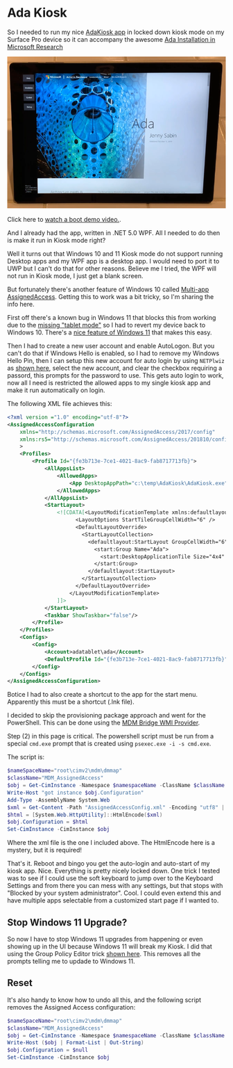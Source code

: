 # Ada Kiosk

So I needed to run my nice [AdaKiosk app](https://github.com/microsoft/ada/tree/main/AdaKiosk) in locked down kiosk mode
on my Surface Pro device so it can accompany the awesome [Ada Installation in Microsoft
Research](https://www.microsoft.com/artist-in-residence/collaborations/ada/)

![thumb](thumbnail.png)

Click here to [watch a boot demo video.](AdaKioskBoot.mp4).

And I already had the app, written in .NET 5.0 WPF.  All I needed
to do then is make it run in Kiosk mode right?

Well it turns out that Windows 10 and 11 Kiosk mode do not support
running Desktop apps and my WPF app is a desktop app.  I would need to
port it to UWP but I can't do that for other reasons.  Believe me I
tried, the WPF will not run in Kiosk mode, I just get a blank screen.

But fortunately there's another feature of Windows 10 called
[Multi-app AssignedAccess](https://docs.microsoft.com/en-us/windows/configuration/lock-down-windows-10-to-specific-apps).  Getting this to
work was a bit tricky, so I'm sharing the info here.

First off there's a known bug in Windows 11 that blocks this from working
due to the [missing "tablet mode"](https://answers.microsoft.com/en-us/windows/forum/all/tablet-mode-in-window-11/d5a312f2-aa5e-4427-9b4e-7d0cc98f90ec) so I had to revert my device back
to Windows 10.  There's a [nice feature of Windows 11](https://answers.microsoft.com/en-us/windows/forum/all/downgrade-from-windows-11-to-windows-10/84a2416d-ccfb-4d87-9eee-e1056591e91f) that makes this easy.

Then I had to create a new user account and enable AutoLogon.  But you can't do that if Windows Hello is enabled, so I
had to remove my Windows Hello Pin, then I can setup this new account for auto login by using `NETPlwiz` as [shown
here](https://www.techjunkie.com/setup-auto-login-windows-10/), select the new account, and clear the checkbox requiring
a passord, this prompts for the password to use.  This gets auto login to work, now all I need is restricted the allowed
apps to my single kiosk app and make it run automatically on login.

The following XML file achieves this:

```xml
<?xml version ="1.0" encoding="utf-8"?>
<AssignedAccessConfiguration
    xmlns="http://schemas.microsoft.com/AssignedAccess/2017/config"
    xmlns:rs5="http://schemas.microsoft.com/AssignedAccess/201810/config"
    >
	<Profiles>
		<Profile Id="{fe3b713e-7ce1-4021-8ac9-fab8717713fb}">
			<AllAppsList>
				<AllowedApps>
					<App DesktopAppPath="c:\temp\AdaKiosk\AdaKiosk.exe" rs5:AutoLaunch="true"/>
				</AllowedApps>
			</AllAppsList>
			<StartLayout>
				<![CDATA[<LayoutModificationTemplate xmlns:defaultlayout="http://schemas.microsoft.com/Start/2014/FullDefaultLayout" xmlns:start="http://schemas.microsoft.com/Start/2014/StartLayout" Version="1" xmlns="http://schemas.microsoft.com/Start/2014/LayoutModification">
                      <LayoutOptions StartTileGroupCellWidth="6" />
                      <DefaultLayoutOverride>
                        <StartLayoutCollection>
                          <defaultlayout:StartLayout GroupCellWidth="6">
                            <start:Group Name="Ada">
                              <start:DesktopApplicationTile Size="4x4" Column="0" Row="0" DesktopApplicationLinkPath="c:\temp\AdaKiosk\AdaKiosk.lnk" />
                            </start:Group>
                          </defaultlayout:StartLayout>
                        </StartLayoutCollection>
                      </DefaultLayoutOverride>
                    </LayoutModificationTemplate>
                ]]>
			</StartLayout>
			<Taskbar ShowTaskbar="false"/>
		</Profile>
	</Profiles>
	<Configs>
		<Config>
			<Account>adatablet\ada</Account>
			<DefaultProfile Id="{fe3b713e-7ce1-4021-8ac9-fab8717713fb}"/>
		</Config>
	</Configs>
</AssignedAccessConfiguration>
```

Botice I had to also create a shortcut to the app for the start menu.
Apparently this must be a shortcut (.lnk file).

I decided to skip the provisioning package approach and went for the
PowerShell.  This can be done using the [MDM Bridge WMI Provider](https://docs.microsoft.com/en-us/windows/configuration/kiosk-mdm-bridge).

Step (2) in this page is critical.  The powershell script must be run
from a special `cmd.exe` prompt that is created using `psexec.exe -i -s cmd.exe`.

The script is:

```powershell
$nameSpaceName="root\cimv2\mdm\dmmap"
$className="MDM_AssignedAccess"
$obj = Get-CimInstance -Namespace $namespaceName -ClassName $className
Write-Host "got instance $obj.Configuration"
Add-Type -AssemblyName System.Web
$xml = Get-Content -Path "AssignedAccessConfig.xml" -Encoding "utf8" | Out-String
$html = [System.Web.HttpUtility]::HtmlEncode($xml)
$obj.Configuration = $html
Set-CimInstance -CimInstance $obj
```

Where the xml file is the one I included above.  The HtmlEncode here
is a mystery, but it is required!

That's it.  Reboot and bingo you get the auto-login and auto-start
of my kiosk app.  Nice.  Everything is pretty nicely locked down.
One trick I tested was to see if I could use the soft keyboard to
jump over to the Keyboard Settings and from there you can mess with
any settings, but that stops with "Blocked by your system administrator".
Cool.  I could even extend this and have multiple apps selectable from a
customized start page if I wanted to.

## Stop Windows 11 Upgrade?

So now I have to stop Windows 11 upgrades from happening or even
showing up in the UI because Windows 11 will break my Kiosk.
I did that using the Group Policy Editor trick [shown here](https://www.howtogeek.com/765377/how-to-block-the-windows-11-update-from-installing-on-windows-10/#autotoc_anchor_2).  This removes all the prompts telling me to updade
to Windows 11.

## Reset

It's also handy to know how to undo all this, and the following script
removes the Assigned Access configuration:

```powershell
$nameSpaceName="root\cimv2\mdm\dmmap"
$className="MDM_AssignedAccess"
$obj = Get-CimInstance -Namespace $namespaceName -ClassName $className
Write-Host ($obj | Format-List | Out-String)
$obj.Configuration = $null
Set-CimInstance -CimInstance $obj
```